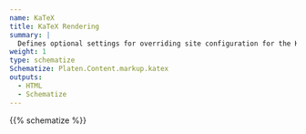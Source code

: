 ```yaml
---
name: KaTeX
title: KaTeX Rendering
summary: |
  Defines optional settings for overriding site configuration for the KaTeX markup option.
weight: 1
type: schematize
Schematize: Platen.Content.markup.katex
outputs:
  - HTML
  - Schematize
---
```


{{% schematize %}}
